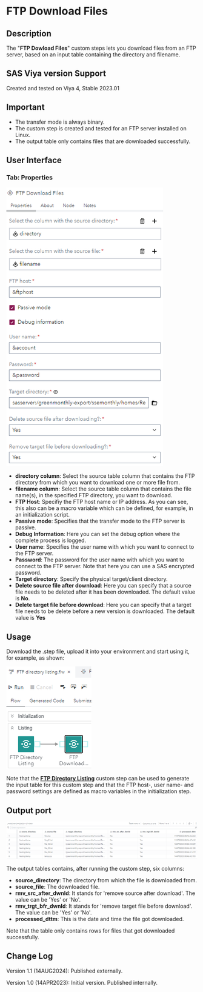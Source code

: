 # FTP Download Files

## Description

The "**FTP Dowload Files**" custom steps lets you download files from an FTP server, based on an input table containing the directory and filename.

## SAS Viya version Support

Created and tested on Viya 4, Stable 2023.01

## Important
- The transfer mode is always binary.
- The custom step is created and tested for an FTP server installed on Linux.
- The output table only contains files that are downloaded successfully.

## User Interface

### Tab: Properties

![Properties](img/UI_properties.PNG)
- **directory column**: Select the source table column that contains the FTP directory from which you want to download one or more file from.
- **filename column**: Select the source table column that contains the file name(s), in the specified FTP directory, you want to download.
- **FTP Host**: Specifiy the FTP host name or IP address. As you can see, this also can be a macro variable which can be defined, for example, in an initialization script.
- **Passive mode**: Specifies that the transfer mode to the FTP server is passive.
- **Debug Information**: Here you can set the debug option where the complete process is logged.
- **User name**: Specifies the user name with which you want to connect to the FTP server. 
- **Password**: The password for the user name with which you want to connect to the FTP server. Note that here you can use a SAS encrypted password.
- **Target directory**: Specify the physical target/client directory.
- **Delete source file after download**: Here you can specify that a source file needs to be deleted after it has been downloaded. The default value is **No**.
- **Delete target file before download**: Here you can specify that a target file needs to be delete before a new version is downloaded. The default value is **Yes**

## Usage
Download the .step file, upload it into your environment and start using it, for example, as shown:

![Usage](img/Usage_01.PNG)

Note that the [**FTP Directory Listing**](../FTP%20Directory%20Listing/README.md) custom step can be used to generate the input table for this custom step and that the FTP host-, user name- and password settings are defined as macro variables in the initialization step.

## Output port

![Result](img/Output_01.PNG)

The output tables contains, after running the custom step, six columns:
- **source_directory**: The directory from which the file is downloaded from.
- **source_file**: The downloaded file.
- **rmv_src_after_dwnld**: It stands for 'remove source after download'. The value can be 'Yes' or 'No'.
- **rmv_trgt_bfr_dwnld**: It stands for 'remove target file before download'. The value can be 'Yes' or 'No'.
- **processed_dttm**: This is the date and time the file got downloaded.

Note that the table only contains rows for files that got downloaded successfully.

## Change Log

Version 1.1 (14AUG2024): Published externally.

Version 1.0 (14APR2023): Initial version. Published internally.